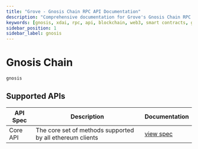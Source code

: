 ```yaml
---
title: "Grove - Gnosis Chain RPC API Documentation"
description: "Comprehensive documentation for Grove's Gnosis Chain RPC API, covering endpoint details and integration strategies for blockchain developers."
keywords: [gnosis, xdai, rpc, api, blockchain, web3, smart contracts, grove, pocket, pokt]
sidebar_position: 1
sidebar_label: gnosis
---
```


# Gnosis Chain

`gnosis`

## Supported APIs

| API Spec | Description                                               | Documentation                  |
| -------- | --------------------------------------------------------- | ------------------------------ |
| Core API | The core set of methods supported by all ethereum clients | [view spec](../specs/core-api) |
